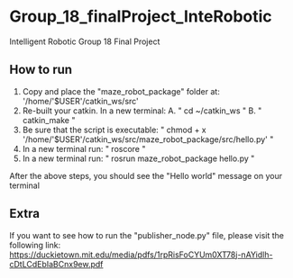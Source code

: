 # Group_18_finalProject_InteRobotic
Intelligent Robotic Group 18 Final Project

## How to run
1. Copy and place the "maze_robot_package" folder at: '/home/'$USER'/catkin_ws/src'
2. Re-built your catkin.
   In a new terminal:
	A. " cd ~/catkin_ws "
	B. " catkin_make "
3. Be sure that the script is executable: " chmod + x '/home/'$USER'/catkin_ws/src/maze_robot_package/src/hello.py' "
4. In a new terminal run: " roscore "
5. In a new terminal run: " rosrun maze_robot_package hello.py "

After the above steps, you should see the "Hello world" message on your terminal

## Extra
If you want to see how to run the "publisher_node.py" file, please visit the following link: 
https://duckietown.mit.edu/media/pdfs/1rpRisFoCYUm0XT78j-nAYidlh-cDtLCdEbIaBCnx9ew.pdf
